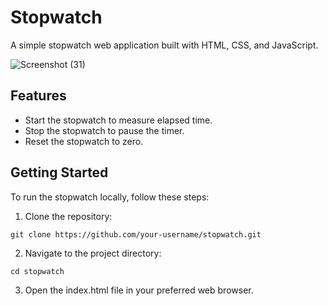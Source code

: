 # Stopwatch

A simple stopwatch web application built with HTML, CSS, and JavaScript.

![Screenshot (31)](https://github.com/RafayKhattak/web-dev-practice/assets/90026724/62529f20-dd82-42ab-81e0-5ba0b42c690c)

## Features

- Start the stopwatch to measure elapsed time.
- Stop the stopwatch to pause the timer.
- Reset the stopwatch to zero.

## Getting Started

To run the stopwatch locally, follow these steps:

1. Clone the repository:
```
git clone https://github.com/your-username/stopwatch.git
```
2. Navigate to the project directory:
```
cd stopwatch
```
3. Open the index.html file in your preferred web browser.
